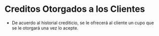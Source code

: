 # Creditos Otorgados a los Clientes

- De acuerdo al historial crediticio, se le ofrecerá al cliente un cupo que se le otorgará una vez lo acepte.
